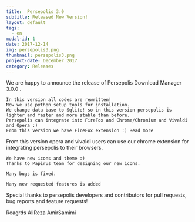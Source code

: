 ```yaml
---
title:  Persepolis 3.0
subtitle: Released New Version!
layout: default
tags:
  - en
modal-id: 1
date: 2017-12-14
img: persepolis3.png
thumbnail: persepolis3.png
project-date: December 2017
category: Releases
---
```


We are happy to announce the release of Persepolis Download Manager 3.0.0 .

    In this version all codes are rewritten!
    Now we use python setup tools for installation.
    We change data base to Sqlite! so in this version persepolis is lighter and faster and more stable than before.
    Persepolis can integrate into FireFox and Chrome/Chromium and Vivaldi and Opera :)
    From this version we have FireFox extension :) Read more

From this version opera and vivaldi users can use our chrome extension for integrating persepolis to their browsers.

    We have new icons and theme :)
    Thanks to Papirus team for designing our new icons.

    Many bugs is fixed.

    Many new requested features is added

Special thanks to persepolis developers and contributors for pull requests, bug reports and feature requests!

Reagrds
AliReza AmirSamimi
